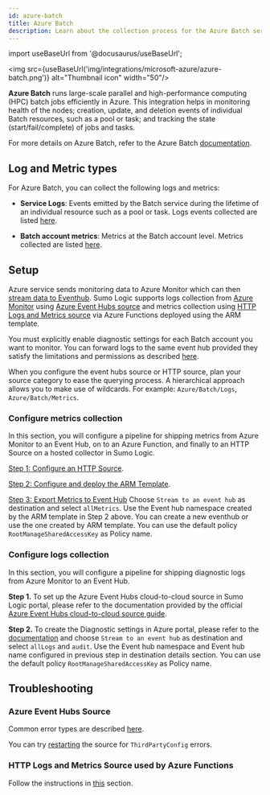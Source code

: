 ```yaml
---
id: azure-batch
title: Azure Batch
description: Learn about the collection process for the Azure Batch service.
---
```


import useBaseUrl from '@docusaurus/useBaseUrl';

<img src={useBaseUrl('img/integrations/microsoft-azure/azure-batch.png')} alt="Thumbnail icon" width="50"/>

**Azure Batch** runs large-scale parallel and high-performance computing (HPC) batch jobs efficiently in Azure. This integration helps in monitoring health of the nodes; creation, update, and deletion events of individual Batch resources, such as a pool or task; and tracking the state (start/fail/complete) of jobs and tasks.

For more details on Azure Batch, refer to the Azure Batch [documentation](https://learn.microsoft.com/en-us/azure/batch/).

## Log and Metric types

For Azure Batch, you can collect the following logs and metrics:

* **Service Logs**: Events emitted by the Batch service during the lifetime of an individual resource such as a pool or task. Logs events collected are listed [here](https://learn.microsoft.com/en-us/azure/batch/batch-diagnostics#service-log-events).

* **Batch account metrics**: Metrics at the Batch account level. Metrics collected are listed [here](https://learn.microsoft.com/en-us/azure/azure-monitor/reference/supported-metrics/microsoft-batch-batchaccounts-metrics).


## Setup

Azure service sends monitoring data to Azure Monitor which can then [stream data to Eventhub](https://learn.microsoft.com/en-us/azure/azure-monitor/essentials/stream-monitoring-data-event-hubs). Sumo Logic supports logs collection from [Azure Monitor](https://docs.microsoft.com/en-us/azure/monitoring-and-diagnostics/monitoring-get-started) using [Azure Event Hubs source](/docs/send-data/hosted-collectors/cloud-to-cloud-integration-framework/azure-event-hubs-source/) and metrics collection using [HTTP Logs and Metrics source](/docs/send-data/collect-from-other-data-sources/azure-monitoring/collect-metrics-azure-monitor/) via Azure Functions deployed using the ARM template.

You must explicitly enable diagnostic settings for each Batch account you want to monitor. You can forward logs to the same event hub provided they satisfy the limitations and permissions as described [here](https://learn.microsoft.com/en-us/azure/azure-monitor/essentials/diagnostic-settings?tabs=portal#destination-limitations).

When you configure the event hubs source or HTTP source, plan your source category to ease the querying process. A hierarchical approach allows you to make use of wildcards. For example: `Azure/Batch/Logs`, `Azure/Batch/Metrics`.


### Configure metrics collection

In this section, you will configure a pipeline for shipping metrics from Azure Monitor to an Event Hub, on to an Azure Function, and finally to an HTTP Source on a hosted collector in Sumo Logic.

[Step 1: Configure an HTTP Source](/docs/send-data/collect-from-other-data-sources/azure-monitoring/collect-metrics-azure-monitor/#step-1-configure-an-http-source).

[Step 2: Configure and deploy the ARM Template](/docs/send-data/collect-from-other-data-sources/azure-monitoring/collect-metrics-azure-monitor/#step-2-configure-azure-resources-using-arm-template).

[Step 3: Export Metrics to Event Hub](/docs/send-data/collect-from-other-data-sources/azure-monitoring/collect-metrics-azure-monitor/#step-3-export-metrics-for-a-particular-resource-to-event-hub)
Choose `Stream to an event hub` as destination and select `allMetrics`. Use the Event hub namespace created by the ARM template in Step 2 above. You can create a new eventhub or use the one created by ARM template. You can use the default policy `RootManageSharedAccessKey` as Policy name.


### Configure logs collection

In this section, you will configure a pipeline for shipping diagnostic logs from Azure Monitor to an Event Hub.

**Step 1.** To set up the Azure Event Hubs cloud-to-cloud source in Sumo Logic portal, please refer to the documentation provided by the official [Azure Event Hubs cloud-to-cloud source guide](/docs/send-data/hosted-collectors/cloud-to-cloud-integration-framework/azure-event-hubs-source/).

**Step 2.** To create the Diagnostic settings in Azure portal, please refer to the [documentation](https://learn.microsoft.com/en-us/azure/batch/batch-diagnostics#enable-collection-of-batch-diagnostic-logs) and choose `Stream to an event hub` as destination and select `allLogs` and `audit`. Use the Event hub namespace and Event hub name configured in previous step in destination details section. You can use the default policy `RootManageSharedAccessKey` as Policy name.

## Troubleshooting

### Azure Event Hubs Source

Common error types are described [here](/docs/send-data/hosted-collectors/cloud-to-cloud-integration-framework/azure-event-hubs-source/#error-types).

You can try [restarting](/docs/send-data/hosted-collectors/cloud-to-cloud-integration-framework/azure-event-hubs-source/#restarting-your-source) the source for `ThirdPartyConfig` errors.

### HTTP Logs and Metrics Source used by Azure Functions
Follow the instructions in [this](/docs/send-data/collect-from-other-data-sources/azure-monitoring/collect-metrics-azure-monitor/#troubleshooting-metrics-collection) section.
